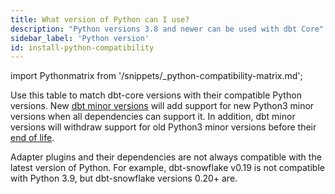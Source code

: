 ```yaml
---
title: What version of Python can I use?
description: "Python versions 3.8 and newer can be used with dbt Core"
sidebar_label: 'Python version'
id: install-python-compatibility
---
```


import Pythonmatrix from '/snippets/_python-compatibility-matrix.md';

Use this table to match dbt-core versions with their compatible Python versions. New [dbt minor versions](/docs/dbt-versions/core#minor-versions) will add support for new Python3 minor versions when all dependencies can support it. In addition, dbt minor versions will withdraw support for old Python3 minor versions before their [end of life](https://endoflife.date/python).

<Pythonmatrix/>

Adapter plugins and their dependencies are not always compatible with the latest version of Python. For example, dbt-snowflake v0.19 is not compatible with Python 3.9, but dbt-snowflake versions 0.20+ are.

